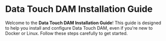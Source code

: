 # **Data Touch DAM Installation Guide**

Welcome to the **Data Touch DAM Installation Guide**! This guide is designed to help you install and configure Data Touch DAM, even if you're new to Docker or Linux. Follow these steps carefully to get started.